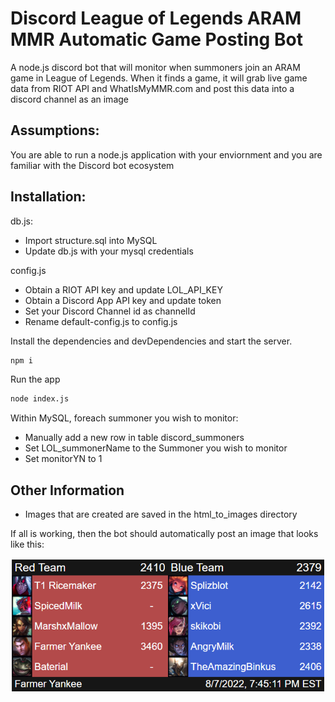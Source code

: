 # Discord League of Legends ARAM MMR Automatic Game Posting Bot
A node.js discord bot that will monitor when summoners join an ARAM game in League of Legends. When it finds a game, it will grab live game data from RIOT API and WhatIsMyMMR.com and post this data into a discord channel as an image

## Assumptions: 
You are able to run a node.js application with your enviornment and you are familiar with the Discord bot ecosystem

## Installation:
db.js:
- Import structure.sql into MySQL
- Update db.js with your mysql credentials

config.js
- Obtain a RIOT API key and update LOL_API_KEY
- Obtain a Discord App API key and update token
- Set your Discord Channel id as channelId
- Rename default-config.js to config.js

Install the dependencies and devDependencies and start the server.
```sh
npm i
```
Run the app
```sh
node index.js
```

Within MySQL, foreach summoner you wish to monitor:
- Manually add a new row in table discord_summoners
- Set LOL_summonerName to the Summoner you wish to monitor
- Set monitorYN to 1

## Other Information
- Images that are created are saved in the html_to_images directory

If all is working, then the bot should automatically post an image that looks like this:

![N|Solid](html_to_image/Farmer%20Yankee-2022.08.07-19.45.11.png)
